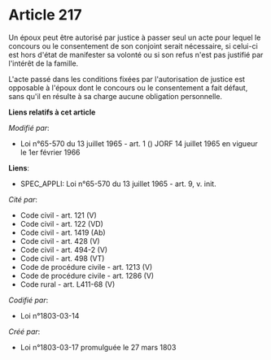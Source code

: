# Article 217

Un époux peut être autorisé par justice à passer seul un acte pour lequel le concours ou le consentement de son conjoint
serait nécessaire, si celui-ci est hors d'état de manifester sa volonté ou si son refus n'est pas justifié par l'intérêt de
la famille.

L'acte passé dans les conditions fixées par l'autorisation de justice est opposable à l'époux dont le concours ou le
consentement a fait défaut, sans qu'il en résulte à sa charge aucune obligation personnelle.

**Liens relatifs à cet article**

_Modifié par_:

  - Loi n°65-570 du 13 juillet 1965 - art. 1 () JORF 14 juillet 1965 en vigueur le 1er février 1966

**Liens**:

  - SPEC_APPLI: Loi n°65-570 du 13 juillet 1965 - art. 9, v. init.

_Cité par_:

  - Code civil - art. 121 (V)
  - Code civil - art. 122 (VD)
  - Code civil - art. 1419 (Ab)
  - Code civil - art. 428 (V)
  - Code civil - art. 494-2 (V)
  - Code civil - art. 498 (VT)
  - Code de procédure civile - art. 1213 (V)
  - Code de procédure civile - art. 1286 (V)
  - Code rural - art. L411-68 (V)

_Codifié par_:

  - Loi n°1803-03-14

_Créé par_:

  - Loi n°1803-03-17 promulguée le 27 mars 1803
